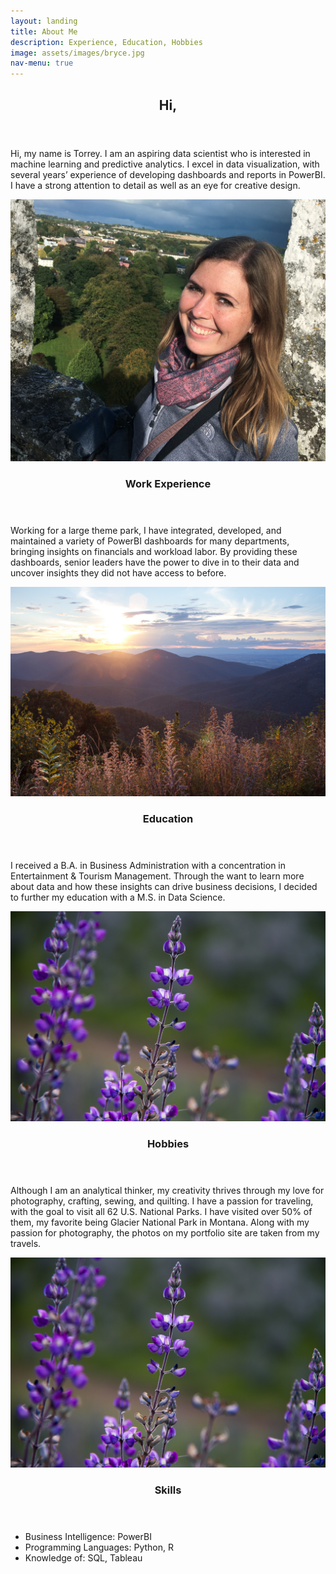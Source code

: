 ```yaml
---
layout: landing
title: About Me
description: Experience, Education, Hobbies
image: assets/images/bryce.jpg
nav-menu: true
---
```



<!-- Main -->
<div id="main">

<section id="one">
	<div class="inner">
		<header class="major">
			<h2>Hi,</h2>
		</header>
		<p>Hi, my name is Torrey. I am an aspiring data scientist who is interested in machine learning and predictive analytics. I excel in data visualization, with several years’ experience of developing dashboards and reports in PowerBI. I have a strong attention to detail as well as an eye for creative design.</p>
	</div>
</section>

<section id="two" class="spotlights">
	<section>
		<a href="#" class="image">
			<img src="assets/images/profile-pic.jpg" alt="" data-position="center center">
		</a>
		<div class="content">
			<div class="inner">
				<header class="major">
					<h3>Work Experience</h3>
				</header>
				<p>Working for a large theme park, I have integrated, developed, and maintained a variety of PowerBI dashboards for many departments, bringing insights on financials and workload labor. By providing these dashboards, senior leaders have the power to dive in to their data and uncover insights they did not have access to before. </p>
			</div>
		</div>
	</section>
  <section>
		<a href="#" class="image">
			<img src="assets/images/shen.jpg" alt="" data-position="top center">
		</a>
		<div class="content">
			<div class="inner">
				<header class="major">
					<h3>Education</h3>
				</header>
				<p>I received a B.A. in Business Administration with a concentration in Entertainment & Tourism Management. Through the want to learn more about data and how these insights can drive business decisions, I decided to further my education with a M.S. in Data Science. </p>
			</div>
		</div>
	</section>
	<section>
		<a href="#" class="image">
			<img src="assets/images/purpleflower.jpg" alt="" data-position="center center">
		</a>
		<div class="content">
			<div class="inner">
				<header class="major">
					<h3>Hobbies</h3>
				</header>
				<p>Although I am an analytical thinker, my creativity thrives through my love for photography, crafting, sewing, and quilting. I have a passion for traveling, with the goal to visit all 62 U.S. National Parks. I have visited over 50% of them, my favorite being Glacier National Park in Montana. Along with my passion for photography, the photos on my portfolio site are taken from my travels. </p>
			</div>
		</div>
	</section>
	<section>
		<a href="#" class="image">
			<img src="assets/images/purpleflower.jpg" alt="" data-position="center center">
		</a>
		<div class="content">
			<div class="inner">
				<header class="major">
					<h3>Skills</h3>
				</header>
				<ul class="alt">
					<li>Business Intelligence: PowerBI</li>
					<li>Programming Languages: Python, R</li>
					<li>Knowledge of: SQL, Tableau</li>
				</ul>
			</div>
		</div>
	</section>
	
